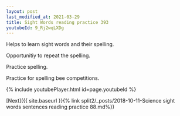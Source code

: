 ```yaml
---
layout: post
last_modified_at: 2021-03-29
title: Sight Words reading practice 393
youtubeId: 9_Rj2wqLXDg
---
```

 
 
Helps to learn sight words and their spelling.

Opportunitiy to repeat the spelling. 

Practice spelling. 
 
Practice for spelling bee competitions. 
 
{% include youtubePlayer.html id=page.youtubeId %}
 
 

[Next]({{ site.baseurl }}{% link  split2/_posts/2018-10-11-Science sight words sentences reading practice 88.md%})
 
